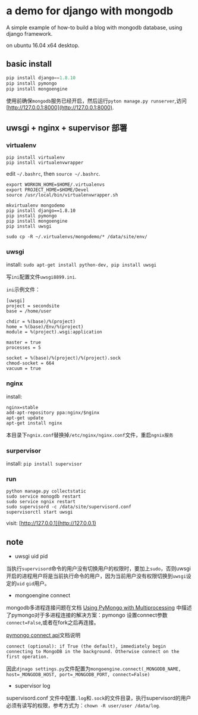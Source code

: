 # a demo for django with mongodb

A simple example of how-to build a blog with mongodb database, using django framework.

on ubuntu 16.04 x64 desktop.

## basic install

```python
pip install django==1.8.10
pip install pymongo
pip install mongoengine
```

使用前确保`mongodb`服务已经开启，然后运行`pyton manage.py runserver`,访问 [http://127.0.0.1:8000](http://127.0.0.1:8000).

## uwsgi + nginx + supervisor 部署

### virtualenv

```
pip install virtualenv
pip install virtualenvwrapper
```

edit `~/.bashrc`, then `source ~/.bashrc`.   
```
export WORKON_HOME=$HOME/.virtualenvs
export PROJECT_HOME=$HOME/Devel
source /usr/local/bin/virtualenvwrapper.sh
```

```
mkvirtualenv mongodemo
pip install django==1.8.10
pip install pymongo
pip install mongoengine
pip install uwsgi

sudo cp -R ~/.virtualenvs/mongodemo/* /data/site/env/
```
### uwsgi

install: `sudo apt-get install python-dev, pip install uwsgi`

写`ini`配置文件`uwsgi8899.ini`.

`ini`示例文件：   
```
[uwsgi]
project = secondsite
base = /home/user

chdir = %(base)/%(project)
home = %(base)/Env/%(project)
module = %(project).wsgi:application

master = true
processes = 5

socket = %(base)/%(project)/%(project).sock
chmod-socket = 664
vacuum = true
```

### nginx

install:   
```
nginx=stable
add-apt-repository ppa:nginx/$nginx
apt-get update
apt-get install nginx
```

本目录下`ngnix.conf`替换掉`/etc/nginx/nginx.conf`文件，重启`ngnix服务`

### surpervisor

install: `pip install supervisor`

### run

```
python manage.py collectstatic
sudo service monogdb restart
sudo service ngnix restart
sudo supervisord -c /data/site/supervisord.conf
supervisorctl start uwsgi
```

visit: [http://127.0.0.1](http://127.0.0.1)

## note

* uwsgi uid pid

当执行`supervisord`命令的用户没有切换用户的权限时，要加上`sudo`，否则uwsgi开启的进程用户将是当前执行命令的用户，因为当前用户没有权限切换到`uwsgi`设定的`uid` `gid`用户。

* mongoengine connect

mongodb多进程连接问题在文档 [Using PyMongo with Multiprocessing](http://api.mongodb.com/python/current/faq.html#using-pymongo-with-multiprocessing) 中描述了pymongo对于多进程连接的解决方案：pymongo 设置connect参数`connect=False`,或者在fork之后再连接。

[pymongo connect api](http://api.mongodb.com/python/current/api/pymongo/mongo_client.html)文档说明

```
connect (optional): if True (the default), immediately begin connecting to MongoDB in the background. Otherwise connect on the first operation.
```

因此`djnago settings.py`文件配置为`mongoengine.connect(_MONGODB_NAME, host=_MONGODB_HOST, port=_MONGODB_PORT, connect=False)`

* supervisor log

supervisord.conf 文件中配置`.log`和`.sock`的文件目录，执行supervisord的用户必须有读写的权限，参考方式为：`chown -R user/user /data/log`.